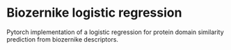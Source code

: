 # Biozernike logistic regression

Pytorch implementation of a logistic regression for protein domain similarity prediction from biozernike descriptors.